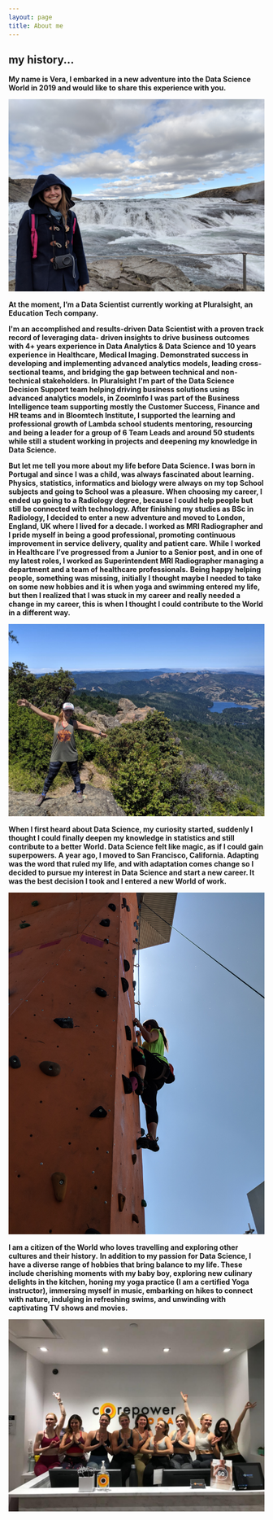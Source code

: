 ```yaml
---
layout: page
title: About me
---
```


## my history...

**My name is Vera, I embarked in a new adventure into the Data Science World in 2019 and would like to share this experience with you.**

![](/img/iceland.jpg)

**At the moment, I’m a Data Scientist currently working at Pluralsight, an Education Tech company.**

**I'm an accomplished and results-driven Data Scientist with a proven track record of leveraging data- driven insights to drive business outcomes with 4+ years experience in Data Analytics & Data Science and 10 years experience in Healthcare, Medical Imaging. Demonstrated success in developing and implementing advanced analytics models, leading cross-sectional teams, and bridging the gap between technical and non-technical stakeholders.
In Pluralsight I'm part of the Data Science Decision Support team helping driving business solutions using advanced analytics models, in ZoomInfo I was part of the Business Intelligence team supporting mostly the Customer Success, Finance and HR teams and in Bloomtech Institute, I supported the learning and professional growth of Lambda school students mentoring, resourcing and being a leader for a group of 6 Team Leads and around 50 students while still a student working in projects and deepening my knowledge in Data Science.**

**But let me tell you more about my life before Data Science. I was born in Portugal and since I was a child, was always fascinated about learning. Physics, statistics, informatics and biology were always on my top School subjects and going to School was a pleasure. When choosing my career, I ended up going to a Radiology degree, because I could help people but still be connected with technology. After finishing my studies as BSc in Radiology, I decided to enter a new adventure and moved to London, England, UK where I lived for a decade. I worked as MRI Radiographer and I pride myself in being a good professional, promoting continuous improvement in service delivery, quality and patient care. While I worked in Healthcare I’ve progressed from a Junior to a Senior post, and in one of my latest roles, I worked as Superintendent MRI Radiographer managing a department and a team of healthcare professionals.**
**Being happy helping people, something was missing, initially I thought maybe I needed to take on some new hobbies and it is when yoga and swimming entered my life, but then I realized that I was stuck in my career and really needed a change in my career, this is when I thought I could contribute to the World in a different way.**

![](/img/hike.jpg)

**When I first heard about Data Science, my curiosity started, suddenly I thought I could finally deepen my knowledge in statistics and still contribute to a better World. Data Science felt like magic, as if I could gain superpowers. A year ago, I moved to San Francisco, California. Adapting was the word that ruled my life, and with adaptation comes change so I decided to pursue my interest in Data Science and start a new career. It was the best decision I took and I entered a new World of work.**

![](/img/climb.jpg)

**I am a citizen of the World who loves travelling and exploring other cultures and their history.**
**In addition to my passion for Data Science, I have a diverse range of hobbies that bring balance to my life. These include cherishing moments with my baby boy, exploring new culinary delights in the kitchen, honing my yoga practice (I am a certified Yoga instructor), immersing myself in music, embarking on hikes to connect with nature, indulging in refreshing swims, and unwinding with captivating TV shows and movies.**

![](/img/yoga.jpg)
